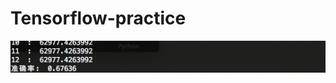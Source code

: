# Tensorflow-practice

 ![测试图片](https://github.com/duhuazhen/Tensorflow_practice/raw/master/Screenshots/result.jpg)
